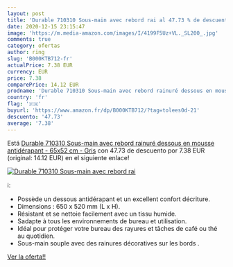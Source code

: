 ```yaml
---
layout: post
title: 'Durable 710310 Sous-main avec rebord rai al 47.73 % de descuento'
date: 2020-12-15 23:15:47
image: 'https://m.media-amazon.com/images/I/4199F5Uz+VL._SL200_.jpg'
comments: true
category: ofertas
author: ring
slug: 'B000KTB712-fr'
actualPrice: 7.38 EUR
currency: EUR
price: 7.38
comparePrice: 14.12 EUR
prodname: 'Durable 710310 Sous-main avec rebord rainuré dessous en mousse antidérapant - 65x52 cm - Gris'
country: 'fr'
flag: '🇫🇷'
buyurl: 'https://www.amazon.fr/dp/B000KTB712/?tag=tolees0d-21'
descuento: '47.73'
average: '7.38'
---
```


Está [Durable 710310 Sous-main avec rebord rainuré dessous en mousse antidérapant - 65x52 cm - Gris](https://www.amazon.fr/dp/B000KTB712/?tag=tolees0d-21) con 47.73 de descuento por 7.38 EUR (original: 14.12 EUR) en el siguiente enlace!

[![Durable 710310 Sous-main avec rebord rai](https://m.media-amazon.com/images/I/4199F5Uz+VL._SL200_.jpg)](https://www.amazon.fr/dp/B000KTB712/?tag=tolees0d-21)

ℹ️:

- Possède un dessous antidérapant et un excellent confort décriture.
- Dimensions : 650 x 520 mm (L x H).
- Résistant et se nettoie facilement avec un tissu humide.
- Sadapte à tous les environnements de bureau et utilisation.
- Idéal pour protéger votre bureau des rayures et tâches de café ou thé au quotidien.
- Sous-main souple avec des rainures décoratives sur les bords .

[Ver la oferta!!](https://www.amazon.fr/dp/B000KTB712/?tag=tolees0d-21)
